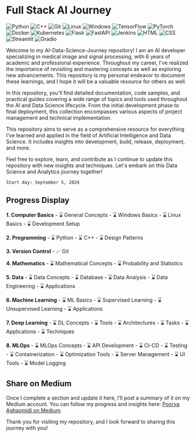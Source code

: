 # Full Stack AI Journey

![Python](https://img.shields.io/badge/Python-3.8%2B-blue.svg)
![C++](https://img.shields.io/badge/C%2B%2B-17-00599C.svg)
![Git](https://img.shields.io/badge/Git-2.32%2B-f14e32.svg)
![Linux](https://img.shields.io/badge/OS-Linux-FCC624.svg)
![Windows](https://img.shields.io/badge/OS-Windows-0078D4.svg)
![TensorFlow](https://img.shields.io/badge/TensorFlow-2.7.0-orange.svg)
![PyTorch](https://img.shields.io/badge/PyTorch-1.10.0-red.svg)
![Docker](https://img.shields.io/badge/Docker-20.10%2B-blue.svg)
![Kubernetes](https://img.shields.io/badge/Kubernetes-1.21%2B-blue.svg)
![Flask](https://img.shields.io/badge/Flask-2.0%2B-blue.svg)
![FastAPI](https://img.shields.io/badge/FastAPI-0.68.0-blue.svg)
![Jenkins](https://img.shields.io/badge/Jenkins-2.289.2-blue.svg)
![HTML](https://img.shields.io/badge/HTML-5-red.svg)
![CSS](https://img.shields.io/badge/CSS-3-blue.svg)
![Streamlit](https://img.shields.io/badge/Streamlit-1.1.0-blue.svg)
![Gradio](https://img.shields.io/badge/Gradio-2.0.5-blue.svg)

Welcome to my AI-Data-Science-Journey repository! I am an AI developer specializing in medical image and signal
processing, with 6 years of academic and professional experience. Throughout my career, I've realized the importance of
revisiting and mastering concepts as well as exploring new advancements. This repository is my personal endeavor to
document these learnings, and I hope it will be a valuable resource for others as well.

In this repository, you'll find detailed documentation, code samples, and practical guides covering a wide range of
topics and tools used throughout the AI and Data Science lifecycle. From the initial development phase to final
deployment, this collection encompasses various aspects of project management and technical implementation.

This repository aims to serve as a comprehensive resource for everything I’ve learned and applied in the field of
Artificial Intelligence and Data Science. It includes insights into development, build, release, deployment, and more.

Feel free to explore, learn, and contribute as I continue to update this repository with new insights and techniques.
Let's embark on this Data Science and Analytics journey together!

```text
Start day: September 5, 2024
```

## Progress Display

**1. Computer Basics**
    - ⌛ General Concepts
    - ⌛ Windows Basics
    - ⌛ Linux Basics
    - ⌛ Development Setup

**2. Programming**
    - ⌛ Python
    - ⌛ C++
    - ⌛ Design Patterns

**3. Version Control**
    - ✅ Git

**4. Mathematics**
    - ⌛ Mathematical Concepts
    - ⌛ Probability and Statistics

**5. Data**
    - ⌛ Data Concepts
    - ⌛ Database
    - ⌛ Data Analysis
    - ⌛ Data Engineering
    - ⌛ Applications

**6. Machine Learning**
    - ⌛ ML Basics
    - ⌛ Supervised Learning
    - ⌛ Unsupervised Learning
    - ⌛ Applications

**7. Deep Learning**
    - ⌛ DL Concepts
    - ⌛ Tools
    - ⌛ Architectures
    - ⌛ Tasks
    - ⌛ Applications
    - ⌛ Techniques

**8. MLOps**
    - ⌛ MLOps Concepts
    - ⌛ API Development
    - ⌛ CI-CD
    - ⌛ Testing
    - ⌛ Containerization
    - ⌛ Optimization Tools
    - ⌛ Server Management
    - ⌛ UI Tools
    - ⌛ Model Logging

## Share on Medium

Once I complete a section and update it here, I’ll post a summary of it on my Medium account. You can follow my progress
and insights here: [Poorya Aghaomidi on Medium](https://medium.com/@poorya-aghaomidi).

Thank you for visiting my repository, and I look forward to sharing this journey with you!
